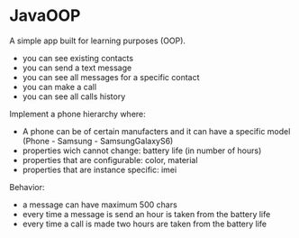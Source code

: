 # JavaOOP

A simple app built for learning purposes (OOP).

- you can see existing contacts
- you can send a text message
- you can see all messages for a specific contact
- you can make a call
- you can see all calls history


Implement a phone hierarchy where:
- A phone can be of certain manufacters and it can have a specific model (Phone - Samsung - SamsungGalaxyS6)
- properties wich cannot change: battery life (in number of hours)
- properties that are configurable: color, material
- properties that are instance specific: imei

Behavior:
 - a message can have maximum 500 chars
 - every time a message is send an hour is taken from the battery life
 - every time a call is made two hours are taken from the battery life
